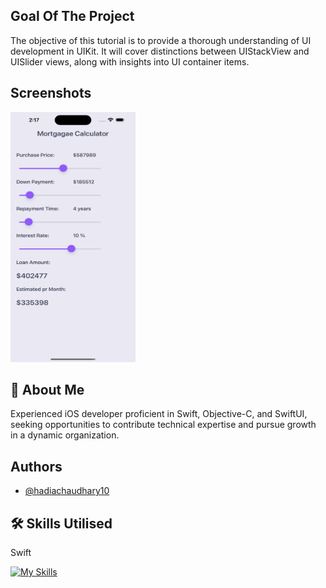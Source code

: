 ## Goal Of The Project

The objective of this tutorial is to provide a thorough understanding of UI development in UIKit. It will cover distinctions between UIStackView and UISlider views, along with insights into UI container items.

## Screenshots

<p align="left">
<img src="https://github.com/hadiachaudhary10/Mortgage-Calculator/blob/main/Simulator%20Screen%20Shot%20-%20iPhone%2014%20Pro%20Max%20-%202023-11-01%20at%2014.17.46.png" width="200" height="400" />
</p>

## 🚀 About Me
Experienced iOS developer proficient in Swift, Objective-C, and SwiftUI, seeking opportunities to contribute technical expertise and pursue growth in a dynamic organization.


## Authors

- [@hadiachaudhary10](https://github.com/hadiachaudhary10)


## 🛠 Skills Utilised
Swift


[![My Skills](https://skills.thijs.gg/icons?i=swift)](https://skills.thijs.gg)
